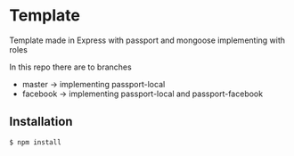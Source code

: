 # Template

Template made in Express with passport and mongoose implementing with roles

In this repo there are to branches

- master -> implementing passport-local
- facebook -> implementing passport-local and passport-facebook


## Installation

```
$ npm install
```